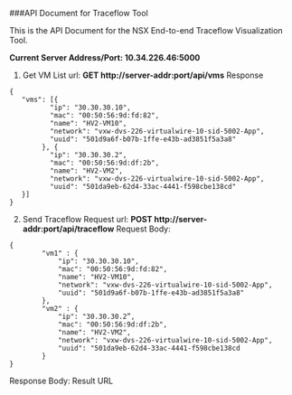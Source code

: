 ###API Document for Traceflow Tool

This is the API Document for the NSX End-to-end Traceflow Visualization Tool.

**Current Server Address/Port: 10.34.226.46:5000** 

1. Get VM List
url: **GET http://server-addr:port/api/vms**
Response
<pre><code>{
   "vms": [{
	      "ip": "30.30.30.10",
	      "mac": "00:50:56:9d:fd:82",
	      "name": "HV2-VM10",
	      "network": "vxw-dvs-226-virtualwire-10-sid-5002-App",
	      "uuid": "501d9a6f-b07b-1ffe-e43b-ad3851f5a3a8"
		}, {
	      "ip": "30.30.30.2",
	      "mac": "00:50:56:9d:df:2b",
	      "name": "HV2-VM2",
	      "network": "vxw-dvs-226-virtualwire-10-sid-5002-App",
	      "uuid": "501da9eb-62d4-33ac-4441-f598cbe138cd"
   }]
}
</code></pre>

2. Send Traceflow Request
url: **POST http://server-addr:port/api/traceflow**
Request Body:
<pre><code>{
		"vm1" : {
			"ip": "30.30.30.10",
			"mac": "00:50:56:9d:fd:82",
			"name": "HV2-VM10",
			"network": "vxw-dvs-226-virtualwire-10-sid-5002-App",
			"uuid": "501d9a6f-b07b-1ffe-e43b-ad3851f5a3a8"
		},
		"vm2" : {
			"ip": "30.30.30.2”,
			"mac": "00:50:56:9d:df:2b",
			"name": "HV2-VM2",
			"network": "vxw-dvs-226-virtualwire-10-sid-5002-App",
			"uuid": "501da9eb-62d4-33ac-4441-f598cbe138cd
		}
}
</code></pre>
Response Body: Result URL

